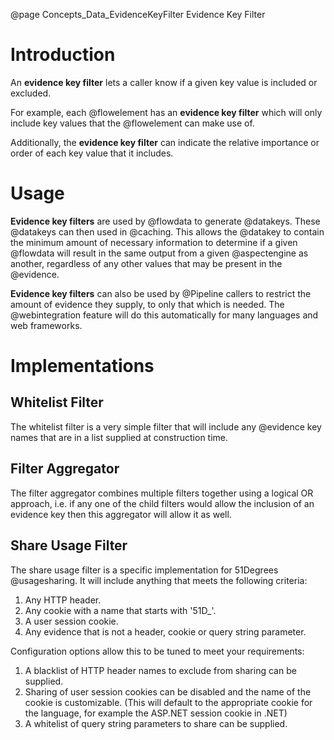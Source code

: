 @page Concepts_Data_EvidenceKeyFilter Evidence Key Filter

# Introduction

An **evidence key filter** lets a caller know if a given key value is included or excluded.

For example, each @flowelement has an **evidence key filter** which will only include key values
that the @flowelement can make use of.

Additionally, the **evidence key filter** can indicate the relative importance or order
of each key value that it includes.

# Usage

**Evidence key filters** are used by @flowdata to generate @datakeys. These @datakeys can then
used in @caching.
This allows the @datakey to contain the minimum amount of necessary information to determine
if a given @flowdata will result in the same output from a given @aspectengine as another, regardless
of any other values that may be present in the @evidence.

**Evidence key filters** can also be used by @Pipeline callers to restrict the amount of evidence 
they supply, to only that which is needed.
The @webintegration feature will do this automatically for many languages and web frameworks.

# Implementations

## Whitelist Filter

The whitelist filter is a very simple filter that will include any @evidence key names that 
are in a list supplied at construction time.

## Filter Aggregator

The filter aggregator combines multiple filters together using a logical OR approach, i.e. if any one of the child filters would allow the inclusion of an evidence key then this aggregator will allow it as well.

## Share Usage Filter

The share usage filter is a specific implementation for 51Degrees @usagesharing.
It will include anything that meets the following criteria:

1. Any HTTP header.
2. Any cookie with a name that starts with '51D_'.
3. A user session cookie.
4. Any evidence that is not a header, cookie or query string parameter.

Configuration options allow this to be tuned to meet your requirements:

1. A blacklist of HTTP header names to exclude from sharing can be supplied.
2. Sharing of user session cookies can be disabled and the name of the cookie
  is customizable. (This will default to the appropriate cookie for the language, 
  for example the ASP.NET session cookie in .NET)
3. A whitelist of query string parameters to share can be supplied.